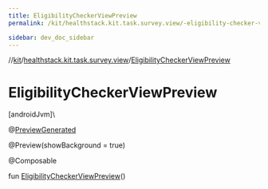 ```yaml
---
title: EligibilityCheckerViewPreview
permalink: /kit/healthstack.kit.task.survey.view/-eligibility-checker-view-preview.html

sidebar: dev_doc_sidebar
---
```

//[kit](../../index.html)/[healthstack.kit.task.survey.view](index.html)/[EligibilityCheckerViewPreview](-eligibility-checker-view-preview.html)



# EligibilityCheckerViewPreview



[androidJvm]\




@[PreviewGenerated](../healthstack.kit.annotation/-preview-generated/index.html)



@Preview(showBackground = true)



@Composable



fun [EligibilityCheckerViewPreview](-eligibility-checker-view-preview.html)()




